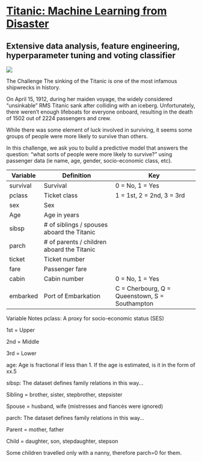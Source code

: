 # [Titanic: Machine Learning from Disaster](https://www.kaggle.com/c/titanic)

## Extensive data analysis, feature engineering, hyperparameter tuning and voting classifier

![](https://miro.medium.com/max/2560/1*RR8hZmZBIX7YMjfeLTn_ww.jpeg)

The Challenge
The sinking of the Titanic is one of the most infamous shipwrecks in history.

On April 15, 1912, during her maiden voyage, the widely considered “unsinkable” RMS Titanic sank after colliding with an iceberg. Unfortunately, there weren’t enough lifeboats for everyone onboard, resulting in the death of 1502 out of 2224 passengers and crew.

While there was some element of luck involved in surviving, it seems some groups of people were more likely to survive than others.

In this challenge, we ask you to build a predictive model that answers the question: “what sorts of people were more likely to survive?” using passenger data (ie name, age, gender, socio-economic class, etc).

| Variable | Definition | Key |
| ---------| ---------- | --- |
| survival | Survival | 0 = No, 1 = Yes |
| pclass | Ticket class | 1 = 1st, 2 = 2nd, 3 = 3rd |
| sex | Sex |  |
| Age | Age in years |  |
| sibsp | # of siblings / spouses aboard the Titanic |  |
| parch | # of parents / children aboard the Titanic | |
| ticket | Ticket number | |
| fare | Passenger fare | |
| cabin | Cabin number | 0 = No, 1 = Yes |
| embarked | Port of Embarkation | C = Cherbourg, Q = Queenstown, S = Southampton |

Variable Notes
pclass: A proxy for socio-economic status (SES)

1st = Upper

2nd = Middle

3rd = Lower

age: Age is fractional if less than 1. If the age is estimated, is it in the form of xx.5

sibsp: The dataset defines family relations in this way...

Sibling = brother, sister, stepbrother, stepsister

Spouse = husband, wife (mistresses and fiancés were ignored)

parch: The dataset defines family relations in this way...

Parent = mother, father

Child = daughter, son, stepdaughter, stepson

Some children travelled only with a nanny, therefore parch=0 for them.
